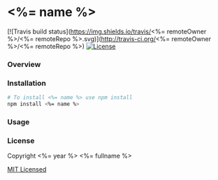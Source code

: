 # <%= name %>
[![Travis build status](https://img.shields.io/travis/<%= remoteOwner %>/<%= remoteRepo %>.svg)](http://travis-ci.org/<%= remoteOwner %>/<%= remoteRepo %>)
[![License](http://img.shields.io/badge/license-MIT-blue.svg)](http://mit-license.org)


### Overview

  
### Installation
```bash
# To install <%= name %> use npm install
npm install <%= name %>
```
  
  
### Usage
  

### License
Copyright <%= year %> <%= fullname %>

[MIT Licensed](http://mit-license.org)

